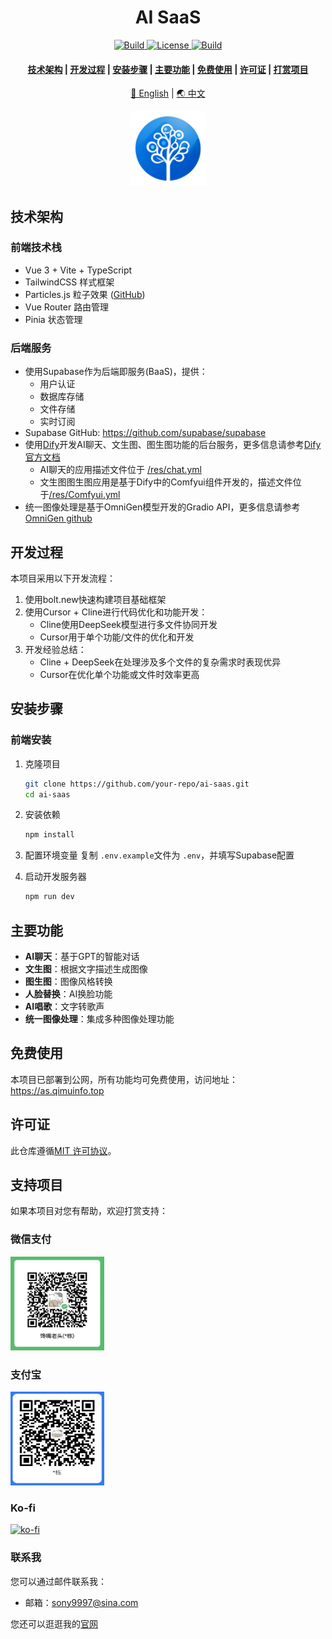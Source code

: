 <h1 align="center">AI SaaS</h1>


<p align="center">
    <a href="https://github.com/sony9997/ai-saas">
        <img alt="Build" src="https://img.shields.io/badge/Project%20Page-AI%20SaaS-yellow">
    </a>
    <a href="https://as.qimuinfo.top/">
        <img alt="License" src="https://img.shields.io/badge/Demo-🤗-lightblue">
    </a>
    <a href="https://qimuinfo.top">
        <img alt="Build" src="https://img.shields.io/badge/Official%20Website-🤗-yellow">
    </a>    
</p>

<h4 align="center">
    <p>
        <a href=#技术架构>技术架构</a> |
        <a href=#开发过程>开发过程</a> |
        <a href=#安装步骤>安装步骤</a> |
        <a href=#主要功能>主要功能</a> |
        <a href=#免费使用>免费使用</a> |
        <a href="#许可证">许可证</a> |
        <a href="#支持项目">打赏项目</a>
    <p>
</h4>


<div align="center">

[🌟 English](README.md) | [🌏 中文](README_CN.md)

<img src="./public/favicon.svg" alt="Qimu Logo" width="120"/>

</div>



## 技术架构

### 前端技术栈

- Vue 3 + Vite + TypeScript
- TailwindCSS 样式框架
- Particles.js 粒子效果 ([GitHub](https://github.com/VincentGarreau/particles.js))
- Vue Router 路由管理
- Pinia 状态管理

### 后端服务

- 使用Supabase作为后端即服务(BaaS)，提供：
  - 用户认证
  - 数据库存储
  - 文件存储
  - 实时订阅
- Supabase GitHub: https://github.com/supabase/supabase
- 使用[Dify](https://github.com/langgenius/dify)开发AI聊天、文生图、图生图功能的后台服务，更多信息请参考[Dify 官方文档](https://docs.dify.ai/)
  - AI聊天的应用描述文件位于 [/res/chat.yml](./res/chat.yml)
  - 文生图图生图应用是基于Dify中的Comfyui组件开发的，描述文件位于[/res/Comfyui.yml](./res/Comfyui.yml)
- 统一图像处理是基于OmniGen模型开发的Gradio API，更多信息请参考[OmniGen github](https://github.com/VectorSpaceLab/OmniGen)

## 开发过程

本项目采用以下开发流程：

1. 使用bolt.new快速构建项目基础框架
2. 使用Cursor + Cline进行代码优化和功能开发：
   - Cline使用DeepSeek模型进行多文件协同开发
   - Cursor用于单个功能/文件的优化和开发
3. 开发经验总结：
   - Cline + DeepSeek在处理涉及多个文件的复杂需求时表现优异
   - Cursor在优化单个功能或文件时效率更高

## 安装步骤

### 前端安装

1. 克隆项目

   ```bash
   git clone https://github.com/your-repo/ai-saas.git
   cd ai-saas
   ```
2. 安装依赖

   ```bash
   npm install
   ```
3. 配置环境变量
   复制 `.env.example`文件为 `.env`，并填写Supabase配置
4. 启动开发服务器

   ```bash
   npm run dev
   ```

## 主要功能

- **AI聊天**：基于GPT的智能对话
- **文生图**：根据文字描述生成图像
- **图生图**：图像风格转换
- **人脸替换**：AI换脸功能
- **AI唱歌**：文字转歌声
- **统一图像处理**：集成多种图像处理功能

## 免费使用

本项目已部署到公网，所有功能均可免费使用，访问地址：
https://as.qimuinfo.top

## 许可证
此仓库遵循[MIT 许可协议](LICENSE)。 

## 支持项目

如果本项目对您有帮助，欢迎打赏支持：

### 微信支付

<img src="src/assets/pay-weixin.jpg" width="150" height="150">

### 支付宝

<img src="src/assets/pay-zhifubao.jpg" width="150" height="150">

### Ko-fi

[![ko-fi](https://ko-fi.com/img/githubbutton_sm.svg)](https://ko-fi.com/your-ko-fi)

### 联系我
您可以通过邮件联系我：

- 邮箱：[sony9997@sina.com](mailto:sony9997@sina.com)

您还可以逛逛我的[官网](https://qimuinfo.top)
